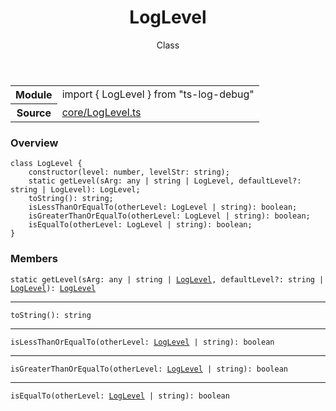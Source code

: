 <header class="symbol-info-header">    <h1 id="loglevel">LogLevel</h1>    <label class="symbol-info-type-label class">Class</label>      </header>
<section class="symbol-info">      <table class="is-full-width">        <tbody>        <tr>          <th>Module</th>          <td>            <div class="lang-typescript">                <span class="token keyword">import</span> { LogLevel }                 <span class="token keyword">from</span>                 <span class="token string">"ts-log-debug"</span>                            </div>          </td>        </tr>        <tr>          <th>Source</th>          <td>            <a href="https://github.com/romakita/log-debug/blob/v5.0.0/src/core/LogLevel.ts#L0-L0">                core/LogLevel.ts            </a>        </td>        </tr>                </tbody>      </table>    </section>

### Overview

<pre><code class="typescript-lang"><span class="token keyword">class</span> LogLevel <span class="token punctuation">{</span>
    <span class="token keyword">constructor</span><span class="token punctuation">(</span>level<span class="token punctuation">:</span> <span class="token keyword">number</span><span class="token punctuation">,</span> levelStr<span class="token punctuation">:</span> <span class="token keyword">string</span><span class="token punctuation">)</span><span class="token punctuation">;</span>
    <span class="token keyword">static</span> <span class="token function">getLevel</span><span class="token punctuation">(</span>sArg<span class="token punctuation">:</span> <span class="token keyword">any</span> | <span class="token keyword">string</span> | LogLevel<span class="token punctuation">,</span> defaultLevel?<span class="token punctuation">:</span> <span class="token keyword">string</span> | LogLevel<span class="token punctuation">)</span><span class="token punctuation">:</span> LogLevel<span class="token punctuation">;</span>
    <span class="token function">toString</span><span class="token punctuation">(</span><span class="token punctuation">)</span><span class="token punctuation">:</span> <span class="token keyword">string</span><span class="token punctuation">;</span>
    <span class="token function">isLessThanOrEqualTo</span><span class="token punctuation">(</span>otherLevel<span class="token punctuation">:</span> LogLevel | <span class="token keyword">string</span><span class="token punctuation">)</span><span class="token punctuation">:</span> <span class="token keyword">boolean</span><span class="token punctuation">;</span>
    <span class="token function">isGreaterThanOrEqualTo</span><span class="token punctuation">(</span>otherLevel<span class="token punctuation">:</span> LogLevel | <span class="token keyword">string</span><span class="token punctuation">)</span><span class="token punctuation">:</span> <span class="token keyword">boolean</span><span class="token punctuation">;</span>
    <span class="token function">isEqualTo</span><span class="token punctuation">(</span>otherLevel<span class="token punctuation">:</span> LogLevel | <span class="token keyword">string</span><span class="token punctuation">)</span><span class="token punctuation">:</span> <span class="token keyword">boolean</span><span class="token punctuation">;</span>
<span class="token punctuation">}</span></code></pre>

### Members

<div class="method-overview"><pre><code class="typescript-lang"><span class="token keyword">static</span> <span class="token function">getLevel</span><span class="token punctuation">(</span>sArg<span class="token punctuation">:</span> <span class="token keyword">any</span> | <span class="token keyword">string</span> | <a href="#api/common/core/loglevel"><span class="token">LogLevel</span></a><span class="token punctuation">,</span> defaultLevel?<span class="token punctuation">:</span> <span class="token keyword">string</span> | <a href="#api/common/core/loglevel"><span class="token">LogLevel</span></a><span class="token punctuation">)</span><span class="token punctuation">:</span> <a href="#api/common/core/loglevel"><span class="token">LogLevel</span></a></code></pre></div>
<hr />
<div class="method-overview"><pre><code class="typescript-lang"><span class="token function">toString</span><span class="token punctuation">(</span><span class="token punctuation">)</span><span class="token punctuation">:</span> <span class="token keyword">string</span></code></pre></div>
<hr />
<div class="method-overview"><pre><code class="typescript-lang"><span class="token function">isLessThanOrEqualTo</span><span class="token punctuation">(</span>otherLevel<span class="token punctuation">:</span> <a href="#api/common/core/loglevel"><span class="token">LogLevel</span></a> | <span class="token keyword">string</span><span class="token punctuation">)</span><span class="token punctuation">:</span> <span class="token keyword">boolean</span></code></pre></div>
<hr />
<div class="method-overview"><pre><code class="typescript-lang"><span class="token function">isGreaterThanOrEqualTo</span><span class="token punctuation">(</span>otherLevel<span class="token punctuation">:</span> <a href="#api/common/core/loglevel"><span class="token">LogLevel</span></a> | <span class="token keyword">string</span><span class="token punctuation">)</span><span class="token punctuation">:</span> <span class="token keyword">boolean</span></code></pre></div>
<hr />
<div class="method-overview"><pre><code class="typescript-lang"><span class="token function">isEqualTo</span><span class="token punctuation">(</span>otherLevel<span class="token punctuation">:</span> <a href="#api/common/core/loglevel"><span class="token">LogLevel</span></a> | <span class="token keyword">string</span><span class="token punctuation">)</span><span class="token punctuation">:</span> <span class="token keyword">boolean</span></code></pre></div>
